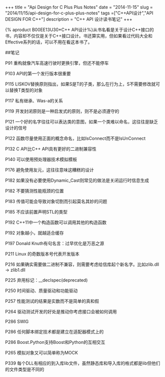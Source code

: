 +++
title = "Api Design for C Plus Plus Notes"
date = "2014-11-15"
slug = "2014/11/15/api-design-for-c-plus-plus-notes"
tags =["C++API设计","API DESIGN FOR C++"]
description = "C++ API 设计读书笔记"
+++

{% aproduct B00EE13U30*C++ API设计%}从书名看是关于设计C++接口的书，内容却不仅仅是关于C++接口设计。书还算实用，但如果看过代码大全和Effective系列的话，可以不用在看这本书了。

##笔记

P91 重构就像汽车高速行驶时更换引擎，但还不能停车

P103 API的第一个发行版本很重要

P115 LISKOV替换原则指出，如果S是T的子类，那么在行为上，S不需要修改就可以替换T类型的对象

P117 私有继承、Was-a的关系

P119 开发封闭原则是一种启发式的原则，则不是必须遵守的

P121 一个好的名字往往可以表达类的意图，如果一个类难以命名，这往往是缺乏设计的信号

P122 函数尽量使用正面的概念命名，比如IsConnect而不是IsUnConnect

P132 C API比C++ API具有更好的二进制兼容性

P140 可以使用预处理器技术模拟模板

P176 避免使用友元，这往往意味这糟糕的设计

P182 如果没有必要使用Dynamic_Cast则常见的做法是关闭运行时信息生成

P182 不要猜测性能瓶颈的位置

P183 传值可能会导致对象切割而引起莫名其妙的问题

P185 不应该前置声明STL的类型

P192 C++11中一个构造函数可以调用其他的构造函数

P192 对象越小，就越适合缓存

P197 Donald Knuth有句名言：过早优化是万恶之源

P211 Linux 的奇数版本号代表开发版本

P216 如果确实需要做二进制不兼容，则需要考虑给信库起个新名字。比如zlib.dll -> zlib1.dll

P225 弃用标记：__declspec(deprecated)

P250 时间驱动、质量驱动和功能驱动

P257 性能测试的结果是实数而不是简单的真和假

P264 驱动测试开发的好处是推动你考虑接口会被如何调用

P286 SWIG

P286 任何脚本绑定技术都是建立在适配器模式上的

P286 Boost.Python支持Boost和Python的互相交互

P265 模拟对象又可以简单称为MOCK

P339 每个DLL有相应的到入库lib文件，虽然静态库和导入库的格式都是lib但他们的文件类型是不同的

